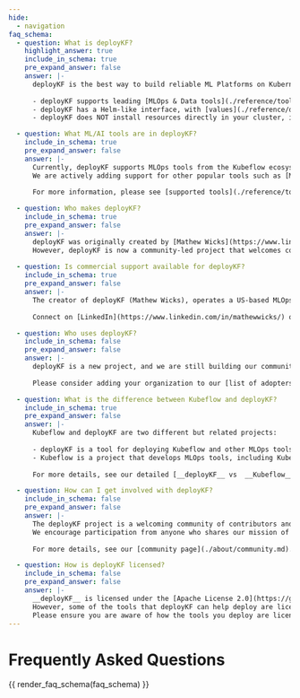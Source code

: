 ```yaml
---
hide:
  - navigation
faq_schema:
  - question: What is deployKF?
    highlight_answer: true
    include_in_schema: true
    pre_expand_answer: false
    answer: |-
      deployKF is the best way to build reliable ML Platforms on Kubernetes.
      
      - deployKF supports leading [MLOps & Data tools](./reference/tools.md) from both Kubeflow, and other projects
      - deployKF has a Helm-like interface, with [values](./reference/deploykf-values.md) for configuring all aspects of the deployment (no need to edit Kubernetes YAML)
      - deployKF does NOT install resources directly in your cluster, instead it generates [ArgoCD Applications](https://argo-cd.readthedocs.io/en/stable/operator-manual/declarative-setup/#applications) to provide native GitOps support

  - question: What ML/AI tools are in deployKF?
    include_in_schema: true
    pre_expand_answer: false
    answer: |-
      Currently, deployKF supports MLOps tools from the Kubeflow ecosystem like [Kubeflow Pipelines](./reference/tools.md#kubeflow-pipelines) and [Kubeflow Notebooks](./reference/tools.md#kubeflow-notebooks).
      We are actively adding support for other popular tools such as [MLFlow (Model Registry)](./reference/future-tools.md#mlflow-model-registry), [Apache Airflow](./reference/future-tools.md#apache-airflow), and [Feast](./reference/future-tools.md#feast). 
      
      For more information, please see [supported tools](./reference/tools.md) and [future tools](./reference/future-tools.md)!

  - question: Who makes deployKF?
    include_in_schema: true
    pre_expand_answer: false
    answer: |-
      deployKF was originally created by [Mathew Wicks](https://www.linkedin.com/in/mathewwicks/) (GitHub: [@thesuperzapper](https://github.com/thesuperzapper)), a Kubeflow lead and maintainer of the popular [Apache Airflow Helm Chart](https://github.com/airflow-helm/charts).
      However, deployKF is now a community-led project that welcomes contributions from anyone who wants to help.
   
  - question: Is commercial support available for deployKF?
    include_in_schema: true
    pre_expand_answer: false
    answer: |-
      The creator of deployKF (Mathew Wicks), operates a US-based MLOps company called [Aranui Solutions](https://www.aranui.solutions) that provides commercial support and consulting for deployKF.
    
      Connect on [LinkedIn](https://www.linkedin.com/in/mathewwicks/) or email [`sales@aranui.solutions`](mailto:sales@aranui.solutions?subject=%5BdeployKF%5D%20MY_SUBJECT) to learn more!

  - question: Who uses deployKF?
    include_in_schema: false
    pre_expand_answer: false
    answer: |-
      deployKF is a new project, and we are still building our community.
      
      Please consider adding your organization to our [list of adopters](https://github.com/deployKF/deployKF/blob/main/ADOPTERS.md).

  - question: What is the difference between Kubeflow and deployKF?
    include_in_schema: true
    pre_expand_answer: false
    answer: |-
      Kubeflow and deployKF are two different but related projects:
      
      - deployKF is a tool for deploying Kubeflow and other MLOps tools on Kubernetes as a cohesive platform.
      - Kubeflow is a project that develops MLOps tools, including Kubeflow Pipelines, Kubeflow Notebooks, Katib, and more.
      
      For more details, see our detailed [__deployKF__ vs  __Kubeflow__](./about/kubeflow-vs-deploykf.md) comparison.

  - question: How can I get involved with deployKF?
    include_in_schema: false
    pre_expand_answer: false
    answer: |-
      The deployKF project is a welcoming community of contributors and users. 
      We encourage participation from anyone who shares our mission of making it easy to build open ML Platforms on Kubernetes.
      
      For more details, see our [community page](./about/community.md).

  - question: How is deployKF licensed?
    include_in_schema: false
    pre_expand_answer: false
    answer: |-
      __deployKF__ is licensed under the [Apache License 2.0](https://github.com/deployKF/deployKF/blob/main/LICENSE).
      However, some of the tools that deployKF can help deploy are licensed differently.
      Please ensure you are aware of how the tools you deploy are licenced.
---
```


# Frequently Asked Questions

{{ render_faq_schema(faq_schema) }}